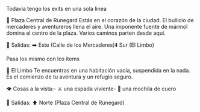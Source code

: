 Todavia tengo los exits en una sola linea


📍 Plaza Central de Runegard
Estás en el corazón de la ciudad. El bullicio de mercaderes y aventureros llena el aire. Una imponente fuente de mármol domina el centro de la plaza. Varios caminos parten desde aquí.

🚪 Salidas:
➡️ Este (Calle de los Mercaderes)⬇️ Sur (El Limbo)


Pasa los mismo con los items

📍 El Limbo
Te encuentras en una habitación vacía, suspendida en la nada. Es el comienzo de tu aventura y un refugio seguro.

👁️ Cosas a la vista:- ⚔️ una espada viviente- 🎒 una mochila de cuero

🚪 Salidas:
⬆️ Norte (Plaza Central de Runegard)